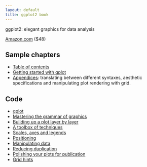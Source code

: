 ```yaml
---
layout: default
title: ggplot2 book
---
```


ggplot2: elegant graphics for data analysis

[Amazon.com](http://amzn.com/0387981403?tag=ggplot2-20) ($48)

## Sample chapters

* [Table of contents](toc.pdf)
* [Getting started with qplot](qplot.pdf)
* [Appendices](appendices.pdf): translating between different syntaxes, aesthetic specifications and manipulating plot rendering with grid.

## Code

* [qplot](qplot.r)
* [Mastering the grammar of graphics](mastery.r)
* [Building up a plot layer by layer](layers.r)
* [A toolbox of techniques](toolbox.r)
* [Scales, axes and legends](scales.r)
* [Positioning](position.r)
* [Manipulating data](data.r)
* [Reducing duplication](duplication.r)
* [Polishing your plots for publication](polishing.r)
* [Grid hints](grid.r)

